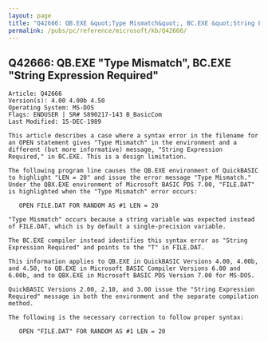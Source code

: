 ```yaml
---
layout: page
title: "Q42666: QB.EXE &quot;Type Mismatch&quot;, BC.EXE &quot;String Expression Required&quot;"
permalink: /pubs/pc/reference/microsoft/kb/Q42666/
---
```


## Q42666: QB.EXE &quot;Type Mismatch&quot;, BC.EXE &quot;String Expression Required&quot;

	Article: Q42666
	Version(s): 4.00 4.00b 4.50
	Operating System: MS-DOS
	Flags: ENDUSER | SR# S890217-143 B_BasicCom
	Last Modified: 15-DEC-1989
	
	This article describes a case where a syntax error in the filename for
	an OPEN statement gives "Type Mismatch" in the environment and a
	different (but more informative) message, "String Expression
	Required," in BC.EXE. This is a design limitation.
	
	The following program line causes the QB.EXE environment of QuickBASIC
	to highlight "LEN = 20" and issue the error message "Type Mismatch."
	Under the QBX.EXE environment of Microsoft BASIC PDS 7.00, "FILE.DAT"
	is highlighted when the "Type Mismatch" error occurs:
	
	   OPEN FILE.DAT FOR RANDOM AS #1 LEN = 20
	
	"Type Mismatch" occurs because a string variable was expected instead
	of FILE.DAT, which is by default a single-precision variable.
	
	The BC.EXE compiler instead identifies this syntax error as "String
	Expression Required" and points to the "T" in FILE.DAT.
	
	This information applies to QB.EXE in QuickBASIC Versions 4.00, 4.00b,
	and 4.50, to QB.EXE in Microsoft BASIC Compiler Versions 6.00 and
	6.00b, and to QBX.EXE in Microsoft BASIC PDS Version 7.00 for MS-DOS.
	
	QuickBASIC Versions 2.00, 2.10, and 3.00 issue the "String Expression
	Required" message in both the environment and the separate compilation
	method.
	
	The following is the necessary correction to follow proper syntax:
	
	   OPEN "FILE.DAT" FOR RANDOM AS #1 LEN = 20
